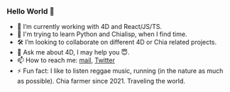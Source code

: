 ### Hello World 👋

- 🔭 I’m currently working with 4D and React/JS/TS.
- 🌱 I'm trying to learn Python and Chialisp, when I find time.
- 🛠 I’m looking to collaborate on different 4D or Chia related projects.
- 💬 Ask me about 4D, I may help you 😇.
- 📫 How to reach me: [mail](mailto:gabriel@inzirillo.dev), [Twitter](https://twitter.com/Ganbin1)
- ⚡ Fun fact: I like to listen reggae music, running (in the nature as much as possible). Chia farmer since 2021. Traveling the world.

<!-- TODO: Fix backend
<a href="https://github.com/anuraghazra/github-readme-stats">
  <img align="center" src="https://github-readme-stats-h8jq-kilf1tyoo-ganbins-projects.vercel.app/api?username=ganbin&count_private=true&show_icons=true&theme=vue-dark" />
</a>
<a href="https://github.com/anuraghazra/github-readme-stats">
  <img align="center" src="https://github-readme-stats-h8jq-kilf1tyoo-ganbins-projects.vercel.app/api/top-langs/?username=ganbin&layout=donut" />
</a>
-->

